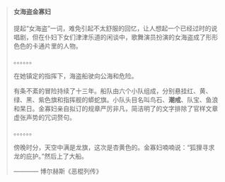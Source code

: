 > #### 女海盗金寡妇
> 提起“女海盗”一词，难免引起不太舒服的回忆，让人想起一个已经过时的说唱剧，但在仆妇下女们津津乐道的闲谈中，歌舞演员扮演的女海盗成了形形色色的卡通片里的人物。
>
> 。。。。。。
>
> 在她镇定的指挥下，海盗船驶向公海和危险。
>
> 有条不紊的冒险持续了十三年。船队由六个小队组成，分别悬挂红、黄、绿、黑、紫色旗和指挥舰的蟒蛇旗。小队头目名叫鸟石、**潮戒**、队宝、鱼浪和杲日。金寡妇亲自拟订的规章严厉非凡，简洁明了的文字排除了官样文章虚张声势的冗词赘句。
>
> 。。。。。。
>
> 傍晚时分，天空中满是龙旗，这次是杏黄色的。金寡妇喃喃说：“狐狸寻求龙的庇护。”然后上了大船。
>
> ———— 博尔赫斯《恶棍列传》

